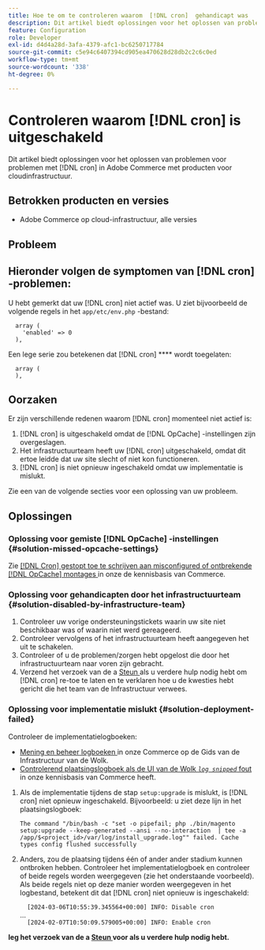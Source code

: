 ```yaml
---
title: Hoe te om te controleren waarom  [!DNL cron]  gehandicapt was
description: Dit artikel biedt oplossingen voor het oplossen van problemen voor problemen met cron in Adobe Commerce op producten van de cloudinfrastructuur.
feature: Configuration
role: Developer
exl-id: d4d4a28d-3afa-4379-afc1-bc6250717784
source-git-commit: c5e94c6407394cd905ea470628d28db2c2c6c0ed
workflow-type: tm+mt
source-wordcount: '338'
ht-degree: 0%

---
```


# Controleren waarom [!DNL cron] is uitgeschakeld

Dit artikel biedt oplossingen voor het oplossen van problemen voor problemen met [!DNL cron] in Adobe Commerce met producten voor cloudinfrastructuur.

## Betrokken producten en versies

* Adobe Commerce op cloud-infrastructuur, alle versies

## Probleem

## Hieronder volgen de symptomen van [!DNL cron] -problemen:

U hebt gemerkt dat uw [!DNL cron] niet actief was.
U ziet bijvoorbeeld de volgende regels in het `app/etc/env.php` -bestand:

```'cron' =>
  array (
    'enabled' => 0
  ),
```

Een lege serie zou betekenen dat [!DNL cron] **** wordt toegelaten:

```'cron' =>
  array (
  ),
```

## Oorzaken

Er zijn verschillende redenen waarom [!DNL cron] momenteel niet actief is:

1. [!DNL cron] is uitgeschakeld omdat de [!DNL OpCache] -instellingen zijn overgeslagen.
1. Het infrastructuurteam heeft uw [!DNL cron] uitgeschakeld, omdat dit ertoe leidde dat uw site slecht of niet kon functioneren.
1. [!DNL cron] is niet opnieuw ingeschakeld omdat uw implementatie is mislukt.

Zie een van de volgende secties voor een oplossing van uw probleem.

## Oplossingen

### Oplossing voor gemiste [!DNL OpCache] -instellingen {#solution-missed-opcache-settings}

Zie [[!DNL Cron]  gestopt toe te schrijven aan misconfigured of ontbrekende  [!DNL OpCache]  montages ](https://experienceleague.adobe.com/en/docs/commerce-knowledge-base/kb/troubleshooting/miscellaneous/crons-blocked-running-missing-opache-settings) in onze de kennisbasis van Commerce.

### Oplossing voor gehandicapten door het infrastructuurteam {#solution-disabled-by-infrastructure-team}

1. Controleer uw vorige ondersteuningstickets waarin uw site niet beschikbaar was of waarin niet werd gereageerd.
1. Controleer vervolgens of het infrastructuurteam heeft aangegeven het uit te schakelen.
1. Controleer of u de problemen/zorgen hebt opgelost die door het infrastructuurteam naar voren zijn gebracht.
1. Verzend het verzoek van de a [ Steun ](https://experienceleague.adobe.com/en/docs/commerce-knowledge-base/kb/help-center-guide/magento-help-center-user-guide#support-tickets) als u verdere hulp nodig hebt om [!DNL cron] re-toe te laten en te verklaren hoe u de kwesties hebt gericht die het team van de Infrastructuur verwees.

### Oplossing voor implementatie mislukt {#solution-deployment-failed}

Controleer de implementatielogboeken:

* [ Mening en beheer logboeken ](https://experienceleague.adobe.com/en/docs/commerce-cloud-service/user-guide/develop/test/log-locations) in onze Commerce op de Gids van de Infrastructuur van de Wolk.
* [ Controlerend plaatsingslogboek als de UI van de Wolk *`log snipped`* fout ](https://experienceleague.adobe.com/en/docs/commerce-knowledge-base/kb/troubleshooting/miscellaneous/checking-deployment-log-if-the-cloud-ui-shows-log-snipped-error) in onze kennisbasis van Commerce heeft.

1. Als de implementatie tijdens de stap `setup:upgrade` is mislukt, is [!DNL cron] niet opnieuw ingeschakeld.
Bijvoorbeeld: u ziet deze lijn in het plaatsingslogboek:

   ```The command "/bin/bash -c "set -o pipefail; php ./bin/magento setup:upgrade --keep-generated --ansi --no-interaction  | tee -a /app/$<project_id>/var/log/install_upgrade.log"" failed. Cache types config flushed successfully```

1. Anders, zou de plaatsing tijdens één of ander ander stadium kunnen ontbroken hebben. Controleer het implementatielogboek en controleer of beide regels worden weergegeven (zie het onderstaande voorbeeld). Als beide regels niet op deze manier worden weergegeven in het logbestand, betekent dit dat [!DNL cron] niet opnieuw is ingeschakeld:

   ```  [2024-03-06T10:55:39.345564+00:00] INFO: Disable cron```<br>
... <br>
   ```  [2024-02-07T10:50:09.579005+00:00] INFO: Enable cron```

**leg het verzoek van de a [ Steun ](https://experienceleague.adobe.com/en/docs/commerce-knowledge-base/kb/help-center-guide/magento-help-center-user-guide#support-tickets) voor als u verdere hulp nodig hebt.**
